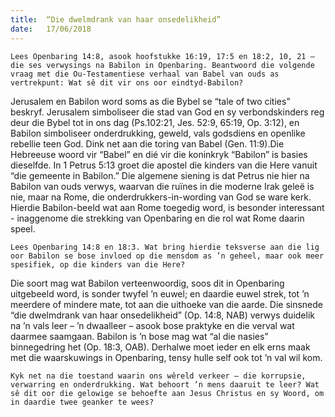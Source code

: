 ```yaml
---
title:  “Die dwelmdrank van haar onsedelikheid”
date:   17/06/2018
---
```


`Lees Openbaring 14:8, asook hoofstukke 16:19, 17:5 en 18:2, 10, 21 – die ses verwysings na Babilon in Openbaring. Beantwoord die volgende vraag met die Ou-Testamentiese verhaal van Babel van ouds as vertrekpunt: Wat sê dit vir ons oor eindtyd-Babilon?` 

Jerusalem en Babilon word soms as die Bybel se “tale of two cities” beskryf. Jerusalem simboliseer die stad van God en sy verbondskinders reg deur die Bybel tot in ons dag (Ps.102:21, Jes. 52:9, 65:19, Op. 3:12), en Babilon simboliseer onderdrukking, geweld, vals godsdiens en openlike rebellie teen God. Dink net aan die toring van Babel (Gen. 11:9).Die Hebreeuse woord vir “Babel” en dié vir die koninkryk “Babilon” is basies dieselfde. In 1 Petrus 5:13 groet die apostel die kinders van die Here vanuit “die gemeente in Babilon.” Die algemene siening is dat Petrus nie hier na Babilon van ouds verwys, waarvan die ruïnes in die moderne Irak geleë is nie, maar na Rome, die onderdrukkers-in-wording van God se ware kerk. Hierdie Babilon-beeld wat aan Rome toegedig word, is besonder interessant - inaggenome die strekking van Openbaring en die rol wat Rome daarin speel. 

`Lees Openbaring 14:8 en 18:3. Wat bring hierdie teksverse aan die lig oor Babilon se bose invloed op die mensdom as ’n geheel, maar ook meer spesifiek, op die kinders van die Here?` 

Die soort mag wat Babilon verteenwoordig, soos dit in Openbaring uitgebeeld word, is sonder twyfel ’n euwel; en daardie euwel strek, tot ’n meerdere of mindere mate, tot aan die uithoeke van die aarde. Die sinsnede “die dwelmdrank van haar onsedelikheid” (Op. 14:8, NAB) verwys duidelik na ’n vals leer – ’n dwaalleer – asook bose praktyke en die verval wat daarmee saamgaan. Babilon is ’n bose mag wat “al die nasies” binnegedring het (Op. 18:3, OAB). Derhalwe moet ieder en elk erns maak met die waarskuwings in Openbaring, tensy hulle self ook tot ’n val wil kom. 

`Kyk net na die toestand waarin ons wêreld verkeer – die korrupsie, verwarring en onderdrukking. Wat behoort ’n mens daaruit te leer? Wat sê dit oor die gelowige se behoefte aan Jesus Christus en sy Woord, om in daardie twee geanker te wees?`